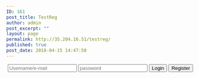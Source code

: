 ```yaml
---
ID: 161
post_title: TestReg
author: admin
post_excerpt: ""
layout: page
permalink: http://35.204.16.51/testreg/
published: true
post_date: 2018-04-15 14:47:50
---
```

<!DOCTYPE html>
<html>
<head>
        <title></title>
        <link rel="stylesheet" type="text/css" href="style.css">
</head>
<body>
<header>
        <nav>
                <div class="main-wrapper">
                        <div class="nav-login">
                                <form>
                                        <input type="text" name="uid" placeholder="Username/e-mail">
                                        <input type="password" name="pwd" placeholder="password">
                                        <button type="submit" name="submit">Login</button>
                                        <button type="link" name="link">Register</button>
                                </form>
                        </div>
                </div>
        </nav>
</header>